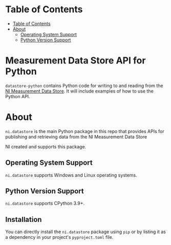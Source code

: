 # Table of Contents

- [Table of Contents](#table-of-contents)
- [About](#about)
  - [Operating System Support](#operating-system-support)
  - [Python Version Support](#python-version-support)

# Measurement Data Store API for Python

`datastore-python` contains Python code for writing to and reading from
the [NI Measurement Data Store](https://github.com/ni/datastore-service).
It will include examples of how to use the Python API.

# About

`ni.datastore` is the main Python package in this repo that
provides APIs for publishing and retrieving data from the NI
Measurement Data Store

NI created and supports this package.

## Operating System Support

`ni.datastore` supports Windows and Linux operating systems.

## Python Version Support

`ni.datastore` supports CPython 3.9+.

## Installation

You can directly install the `ni.datastore` package using `pip` or by listing it as a
dependency in your project's `pyproject.toml` file.
